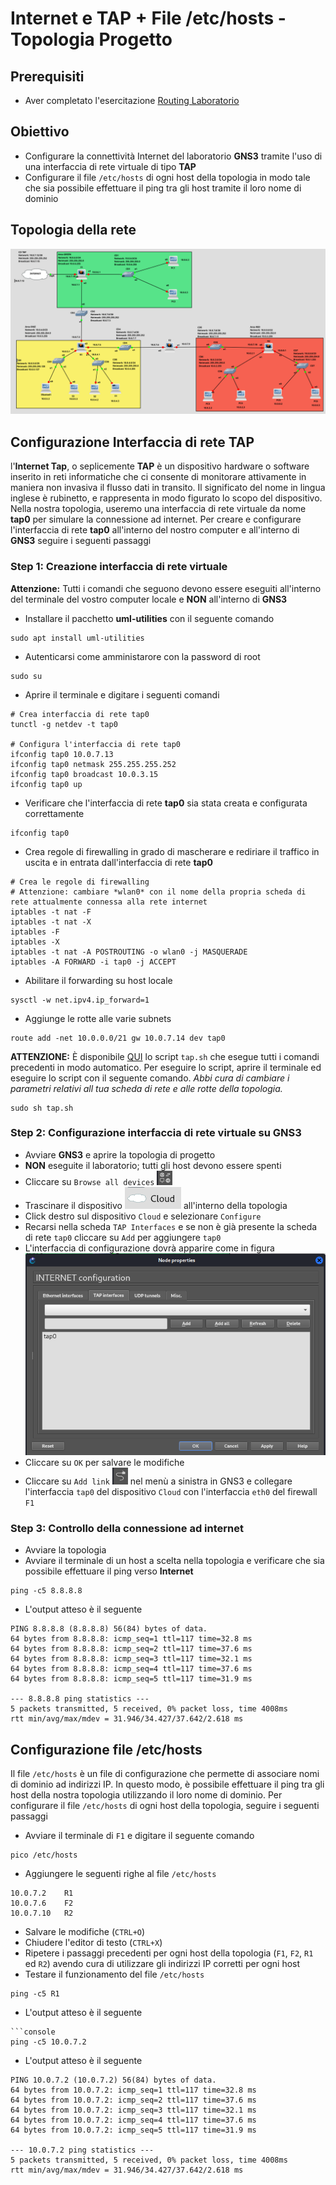 # Internet e TAP + File /etc/hosts - Topologia Progetto

## Prerequisiti
- Aver completato l'esercitazione [Routing Laboratorio](https://github.com/fpacenza/Fondamenti-di-Reti-e-Sicurezza-Informatica/tree/main/Routing)

## Obiettivo
- Configurare la connettività Internet del laboratorio **GNS3** tramite l'uso di una interfaccia di rete virtuale di tipo **TAP**
- Configurare il file `/etc/hosts` di ogni host della topologia in modo tale che sia possibile effettuare il ping tra gli host tramite il loro nome di dominio

## Topologia della rete
![alt text](https://github.com/fpacenza/Fondamenti-di-Reti-e-Sicurezza-Informatica/blob/main/Routing/project_topology_gns3.png?raw=true)


## Configurazione Interfaccia di rete TAP
l'**Internet Tap**, o seplicemente **TAP** è un dispositivo hardware o software inserito in reti informatiche che ci consente di monitorare attivamente in maniera non invasiva il flusso dati in transito. Il significato del nome in lingua inglese è rubinetto, e rappresenta in modo figurato lo scopo del dispositivo.
Nella nostra topologia, useremo una interfaccia di rete virtuale da nome **tap0** per simulare la connessione ad internet. Per creare e configurare l'interfaccia di rete **tap0** all'interno del nostro computer e all'interno di **GNS3** seguire i seguenti passaggi

### Step 1: Creazione interfaccia di rete virtuale
**Attenzione:** Tutti i comandi che seguono devono essere eseguiti all'interno del terminale del vostro computer locale e **NON** all'interno di **GNS3**

- Installare il pacchetto **uml-utilities** con il seguente comando
```console
sudo apt install uml-utilities
```

- Autenticarsi come amministarore con la password di root
```console
sudo su
```

- Aprire il terminale e digitare i seguenti comandi
```console
# Crea interfaccia di rete tap0
tunctl -g netdev -t tap0

# Configura l'interfaccia di rete tap0
ifconfig tap0 10.0.7.13
ifconfig tap0 netmask 255.255.255.252
ifconfig tap0 broadcast 10.0.3.15
ifconfig tap0 up
```

- Verificare che l'interfaccia di rete **tap0** sia stata creata e configurata correttamente
```console
ifconfig tap0
```

- Crea regole di firewalling in grado di mascherare e rediriare il traffico in uscita e in entrata dall'interfaccia di rete **tap0**
```console
# Crea le regole di firewalling
# Attenzione: cambiare *wlan0* con il nome della propria scheda di rete attualmente connessa alla rete internet
iptables -t nat -F
iptables -t nat -X
iptables -F
iptables -X
iptables -t nat -A POSTROUTING -o wlan0 -j MASQUERADE
iptables -A FORWARD -i tap0 -j ACCEPT
```

- Abilitare il forwarding su host locale 
```console
sysctl -w net.ipv4.ip_forward=1
```

- Aggiunge le rotte alle varie subnets
```console
route add -net 10.0.0.0/21 gw 10.0.7.14 dev tap0
```

**ATTENZIONE:** È disponibile [QUI](https://github.com/fpacenza/Fondamenti-di-Reti-e-Sicurezza-Informatica/blob/main/Internet%20e%20TAP/tap.sh?raw=true) lo script ``tap.sh`` che esegue tutti i comandi precedenti in modo automatico. Per eseguire lo script, aprire il terminale ed eseguire lo script con il seguente comando.
*Abbi cura di cambiare i parametri relativi all tua scheda di rete e alle rotte della topologia.*
```console
sudo sh tap.sh
```

### Step 2: Configurazione interfaccia di rete virtuale su GNS3
- Avviare **GNS3** e aprire la topologia di progetto
- **NON** eseguite il laboratorio; tutti gli host devono essere spenti
- Cliccare su `Browse all devices` <img src="https://github.com/fpacenza/Fondamenti-di-Reti-e-Sicurezza-Informatica/blob/main/Routing/browse_all_devices.png?raw=true" width="25">
- Trascinare il dispositivo <img src="https://github.com/fpacenza/Fondamenti-di-Reti-e-Sicurezza-Informatica/blob/main/Internet%20e%20TAP/cloud.png?raw=true"> all'interno della topologia
- Click destro sul dispositivo `Cloud` e selezionare `Configure`
- Recarsi nella scheda `TAP Interfaces` e se non è già presente la scheda di rete `tap0` cliccare su `Add` per aggiungere `tap0`
- L'interfaccia di configurazione dovrà apparire come in figura
![alt text](https://github.com/fpacenza/Fondamenti-di-Reti-e-Sicurezza-Informatica/blob/main/Internet%20e%20TAP/cloud_configuration.png?raw=true)
- Cliccare su `OK` per salvare le modifiche
- Cliccare su `Add link` <img src="https://github.com/fpacenza/Fondamenti-di-Reti-e-Sicurezza-Informatica/blob/main/Routing/link.png?raw=true" width="25"> nel menù a sinistra in GNS3 e collegare l'interfaccia `tap0` del dispositivo `Cloud` con l'interfaccia `eth0` del firewall `F1`

### Step 3: Controllo della connessione ad internet
- Avviare la topologia
- Avviare il terminale di un host a scelta nella topologia e verificare che sia possibile effettuare il ping verso **Internet**
```console
ping -c5 8.8.8.8
```
- L'output atteso è il seguente
```console
PING 8.8.8.8 (8.8.8.8) 56(84) bytes of data.
64 bytes from 8.8.8.8: icmp_seq=1 ttl=117 time=32.8 ms
64 bytes from 8.8.8.8: icmp_seq=2 ttl=117 time=37.6 ms
64 bytes from 8.8.8.8: icmp_seq=3 ttl=117 time=32.1 ms
64 bytes from 8.8.8.8: icmp_seq=4 ttl=117 time=37.6 ms
64 bytes from 8.8.8.8: icmp_seq=5 ttl=117 time=31.9 ms

--- 8.8.8.8 ping statistics ---
5 packets transmitted, 5 received, 0% packet loss, time 4008ms
rtt min/avg/max/mdev = 31.946/34.427/37.642/2.618 ms                                                
```


## Configurazione file /etc/hosts
Il file `/etc/hosts` è un file di configurazione che permette di associare nomi di dominio ad indirizzi IP. In questo modo, è possibile effettuare il ping tra gli host della nostra topologia utilizzando il loro nome di dominio. Per configurare il file `/etc/hosts` di ogni host della topologia, seguire i seguenti passaggi

- Avviare il terminale di `F1` e digitare il seguente comando
```console
pico /etc/hosts
```
- Aggiungere le seguenti righe al file `/etc/hosts`
```console
10.0.7.2    R1
10.0.7.6    F2
10.0.7.10   R2
```

- Salvare le modifiche (`CTRL+O`)
- Chiudere l'editor di testo (`CTRL+X`)
- Ripetere i passaggi precedenti per ogni host della topologia (`F1`, `F2`, `R1` ed `R2`) avendo cura di utilizzare gli indirizzi IP corretti per ogni host
- Testare il funzionamento del file `/etc/hosts`
```console
ping -c5 R1
```
- L'output atteso è il seguente
```console
```console
ping -c5 10.0.7.2
```
- L'output atteso è il seguente
```console
PING 10.0.7.2 (10.0.7.2) 56(84) bytes of data.
64 bytes from 10.0.7.2: icmp_seq=1 ttl=117 time=32.8 ms
64 bytes from 10.0.7.2: icmp_seq=2 ttl=117 time=37.6 ms
64 bytes from 10.0.7.2: icmp_seq=3 ttl=117 time=32.1 ms
64 bytes from 10.0.7.2: icmp_seq=4 ttl=117 time=37.6 ms
64 bytes from 10.0.7.2: icmp_seq=5 ttl=117 time=31.9 ms

--- 10.0.7.2 ping statistics ---
5 packets transmitted, 5 received, 0% packet loss, time 4008ms
rtt min/avg/max/mdev = 31.946/34.427/37.642/2.618 ms                                                
```
